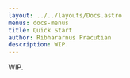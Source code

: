 ```yaml
---
layout: ../../layouts/Docs.astro
menus: docs-menus
title: Quick Start
author: Ribhararnus Pracutian
description: WIP.
---
```


WIP.
